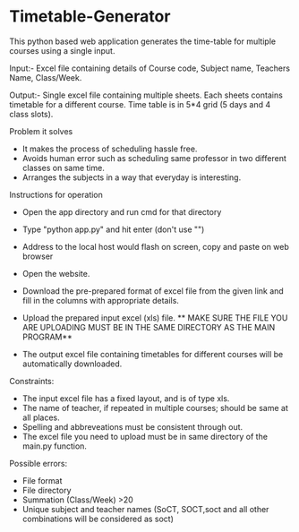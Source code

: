 # Timetable-Generator
This python based web application generates the time-table for multiple courses using a  single input.

Input:- Excel file containing details of Course code, Subject name, Teachers Name, Class/Week.

Output:- Single excel file containing multiple sheets. Each sheets contains timetable for a
         different course. Time table is in 5*4 grid (5 days and 4 class slots).

Problem it solves
- It makes the process of scheduling hassle free.
- Avoids human error such as scheduling same professor in two different classes on same time.
- Arranges the subjects in a way that everyday is interesting.

Instructions for operation

- Open the app directory and run cmd for that directory
- Type "python app.py" and hit enter (don't use "")
- Address to the local host would flash on screen, copy and paste on web browser 
- Open the website. 
- Download the pre-prepared format of excel file from the given link and fill in the columns with
  appropriate details.

- Upload the prepared input excel (xls) file.
      ** MAKE SURE THE FILE YOU ARE UPLOADING MUST BE IN THE SAME DIRECTORY AS THE MAIN PROGRAM**

- The output excel file containing timetables for different courses will be automatically
  downloaded.

Constraints:
- The input excel file has a fixed layout, and is of type xls.
- The name of teacher, if repeated in multiple courses; should be same at all places. 
- Spelling and abbreveations must be consistent through out.
- The excel file you need to upload must be in same directory of the main.py function.

Possible errors:
- File format
- File directory 
- Summation (Class/Week) >20
- Unique subject and teacher names (SoCT, SOCT,soct and all other combinations will be considered as soct)
